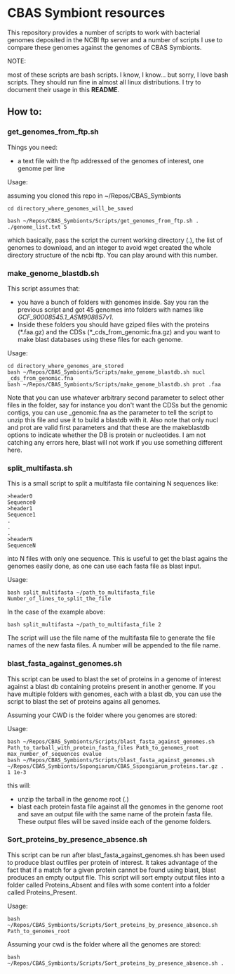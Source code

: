 # CBAS Symbiont resources

This repository provides a number of scripts to work with bacterial genomes deposited in the NCBI ftp server and a number of scripts I use to compare these genomes against the genomes of CBAS Symbionts.

NOTE:

most of these scripts are bash scripts. I know, I know... but sorry, I love bash scripts. They should run fine in almost all linux distributions. I try to document their usage in this **README**.

## How to:

### get_genomes_from_ftp.sh

Things you need:

- a text file with the ftp addressed of the genomes of interest, one genome per line

Usage:

assuming you cloned this repo in ~/Repos/CBAS_Symbionts

    cd directory_where_genomes_will_be_saved

    bash ~/Repos/CBAS_Symbionts/Scripts/get_genomes_from_ftp.sh . ./genome_list.txt 5 

which basically, pass the script the current working directory (.), the list of genomes to download, and an integer to avoid wget created the whole directory structure of the ncbi ftp. You can play around with this number.
 
### make_genome_blastdb.sh

This script assumes that:
- you have a bunch of folders with genomes inside. Say you ran the previous script and got 45 genomes into folders with names like *GCF_90008545.1_ASM908857v1*.
- Inside these folders you should have gziped files with the proteins (\*.faa.gz) and the CDSs (\*_cds_from_genomic.fna.gz) and you want to make blast databases using these files for each genome.

Usage:

    cd directory_where_genomes_are_stored
    bash ~/Repos/CBAS_Symbionts/Scripts/make_genome_blastdb.sh nucl _cds_from_genomic.fna
    bash ~/Repos/CBAS_Symbionts/Scripts/make_genome_blastdb.sh prot .faa

Note that you can use whatever arbitrary second parameter to select other files in the folder, say for instance you don't want the CDSs but the genomic contigs, you can use \_genomic.fna as the parameter to tell the script to unzip this file and use it to build a blastdb with it. Also note that only nucl and prot are valid first parameters and that these are the makeblastdb options to indicate whether the DB is protein or nucleotides. I am not catching any errors here, blast will not work if you use something different here.

### split_multifasta.sh

This is a small script to split a multifasta file containing N sequences like:

    >header0
    Sequence0
    >header1
    Sequence1
    .
    .
    .
    >headerN
    SequenceN

into N files with only one sequence. This is useful to get the blast agains the genomes easily done, as one can use each fasta file as blast input.

Usage:

    bash split_multifasta ~/path_to_multifasta_file Number_of_lines_to_split_the_file

In the case of the example above:

    bash split_multifasta ~/path_to_multifasta_file 2

The script will use the file name of the multifasta file to generate the file names of the new fasta files. A number will be appended to the file name.


### blast_fasta_against_genomes.sh

This script can be used to blast the set of proteins in a genome of interest against a blast db containing proteins present in another genome. If you have multiple folders with genomes, each with a blast db, you can use the script to blast the set of proteins agains all genomes.

Assuming your CWD is the folder where you genomes are stored:

Usage:

    bash ~/Repos/CBAS_Symbionts/Scripts/blast_fasta_against_genomes.sh Path_to_tarball_with_protein_fasta_files Path_to_genomes_root max_number_of_sequences evalue
    bash ~/Repos/CBAS_Symbionts/Scripts/blast_fasta_against_genomes.sh ~/Repos/CBAS_Symbionts/Sspongiarum/CBAS_Sspongiarum_proteins.tar.gz . 1 1e-3

this will:

- unzip the tarball in the genome root (.)
- blast each protein fasta file against all the genomes in the genome root and save an output file with the same name of the protein fasta file. These output files will be saved inside each of the genome folders.


### Sort_proteins_by_presence_absence.sh

This script can be run after blast_fasta_against_genomes.sh has been used to produce blast outfiles per protein of interest. It takes advantage of the fact that if a match for a given protein cannot be found using blast, blast produces an empty output file. This script will sort empty output files into a folder called Proteins_Absent and files with some content into a folder called Proteins_Present.

Usage:

    bash ~/Repos/CBAS_Symbionts/Scripts/Sort_proteins_by_presence_absence.sh Path_to_genomes_root

Assuming your cwd is the folder where all the genomes are stored:

    bash ~/Repos/CBAS_Symbionts/Scripts/Sort_proteins_by_presence_absence.sh .










